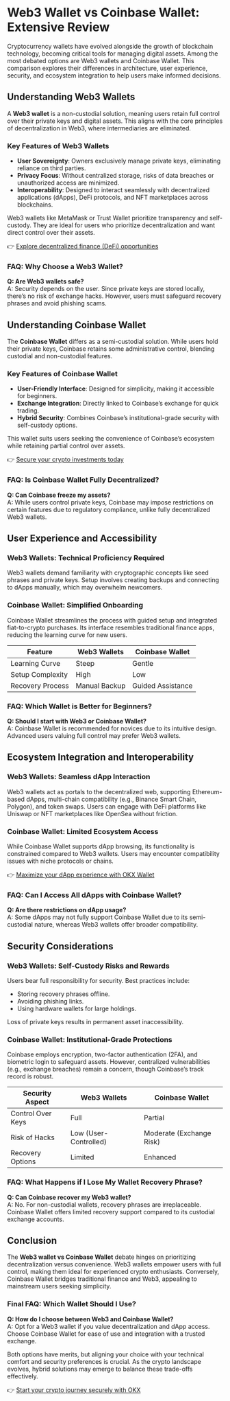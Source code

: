 # Web3 Wallet vs Coinbase Wallet: Extensive Review  

Cryptocurrency wallets have evolved alongside the growth of blockchain technology, becoming critical tools for managing digital assets. Among the most debated options are Web3 wallets and Coinbase Wallet. This comparison explores their differences in architecture, user experience, security, and ecosystem integration to help users make informed decisions.  

## Understanding Web3 Wallets  

A **Web3 wallet** is a non-custodial solution, meaning users retain full control over their private keys and digital assets. This aligns with the core principles of decentralization in Web3, where intermediaries are eliminated.  

### Key Features of Web3 Wallets  
- **User Sovereignty**: Owners exclusively manage private keys, eliminating reliance on third parties.  
- **Privacy Focus**: Without centralized storage, risks of data breaches or unauthorized access are minimized.  
- **Interoperability**: Designed to interact seamlessly with decentralized applications (dApps), DeFi protocols, and NFT marketplaces across blockchains.  

Web3 wallets like MetaMask or Trust Wallet prioritize transparency and self-custody. They are ideal for users who prioritize decentralization and want direct control over their assets.  

👉 [Explore decentralized finance (DeFi) opportunities](https://bit.ly/okx-bonus)  

### FAQ: Why Choose a Web3 Wallet?  
**Q: Are Web3 wallets safe?**  
A: Security depends on the user. Since private keys are stored locally, there’s no risk of exchange hacks. However, users must safeguard recovery phrases and avoid phishing scams.  

## Understanding Coinbase Wallet  

The **Coinbase Wallet** differs as a semi-custodial solution. While users hold their private keys, Coinbase retains some administrative control, blending custodial and non-custodial features.  

### Key Features of Coinbase Wallet  
- **User-Friendly Interface**: Designed for simplicity, making it accessible for beginners.  
- **Exchange Integration**: Directly linked to Coinbase’s exchange for quick trading.  
- **Hybrid Security**: Combines Coinbase’s institutional-grade security with self-custody options.  

This wallet suits users seeking the convenience of Coinbase’s ecosystem while retaining partial control over assets.  

👉 [Secure your crypto investments today](https://bit.ly/okx-bonus)  

### FAQ: Is Coinbase Wallet Fully Decentralized?  
**Q: Can Coinbase freeze my assets?**  
A: While users control private keys, Coinbase may impose restrictions on certain features due to regulatory compliance, unlike fully decentralized Web3 wallets.  

## User Experience and Accessibility  

### Web3 Wallets: Technical Proficiency Required  
Web3 wallets demand familiarity with cryptographic concepts like seed phrases and private keys. Setup involves creating backups and connecting to dApps manually, which may overwhelm newcomers.  

### Coinbase Wallet: Simplified Onboarding  
Coinbase Wallet streamlines the process with guided setup and integrated fiat-to-crypto purchases. Its interface resembles traditional finance apps, reducing the learning curve for new users.  

| Feature                | Web3 Wallets          | Coinbase Wallet       |  
|------------------------|-----------------------|-----------------------|  
| Learning Curve         | Steep                 | Gentle                |  
| Setup Complexity       | High                  | Low                   |  
| Recovery Process       | Manual Backup         | Guided Assistance     |  

### FAQ: Which Wallet is Better for Beginners?  
**Q: Should I start with Web3 or Coinbase Wallet?**  
A: Coinbase Wallet is recommended for novices due to its intuitive design. Advanced users valuing full control may prefer Web3 wallets.  

## Ecosystem Integration and Interoperability  

### Web3 Wallets: Seamless dApp Interaction  
Web3 wallets act as portals to the decentralized web, supporting Ethereum-based dApps, multi-chain compatibility (e.g., Binance Smart Chain, Polygon), and token swaps. Users can engage with DeFi platforms like Uniswap or NFT marketplaces like OpenSea without friction.  

### Coinbase Wallet: Limited Ecosystem Access  
While Coinbase Wallet supports dApp browsing, its functionality is constrained compared to Web3 wallets. Users may encounter compatibility issues with niche protocols or chains.  

👉 [Maximize your dApp experience with OKX Wallet](https://bit.ly/okx-bonus)  

### FAQ: Can I Access All dApps with Coinbase Wallet?  
**Q: Are there restrictions on dApp usage?**  
A: Some dApps may not fully support Coinbase Wallet due to its semi-custodial nature, whereas Web3 wallets offer broader compatibility.  

## Security Considerations  

### Web3 Wallets: Self-Custody Risks and Rewards  
Users bear full responsibility for security. Best practices include:  
- Storing recovery phrases offline.  
- Avoiding phishing links.  
- Using hardware wallets for large holdings.  

Loss of private keys results in permanent asset inaccessibility.  

### Coinbase Wallet: Institutional-Grade Protections  
Coinbase employs encryption, two-factor authentication (2FA), and biometric login to safeguard assets. However, centralized vulnerabilities (e.g., exchange breaches) remain a concern, though Coinbase’s track record is robust.  

| Security Aspect        | Web3 Wallets          | Coinbase Wallet       |  
|------------------------|-----------------------|-----------------------|  
| Control Over Keys      | Full                  | Partial               |  
| Risk of Hacks          | Low (User-Controlled) | Moderate (Exchange Risk)|  
| Recovery Options       | Limited               | Enhanced              |  

### FAQ: What Happens if I Lose My Wallet Recovery Phrase?  
**Q: Can Coinbase recover my Web3 wallet?**  
A: No. For non-custodial wallets, recovery phrases are irreplaceable. Coinbase Wallet offers limited recovery support compared to its custodial exchange accounts.  

## Conclusion  

The **Web3 wallet vs Coinbase Wallet** debate hinges on prioritizing decentralization versus convenience. Web3 wallets empower users with full control, making them ideal for experienced crypto enthusiasts. Conversely, Coinbase Wallet bridges traditional finance and Web3, appealing to mainstream users seeking simplicity.  

### Final FAQ: Which Wallet Should I Use?  
**Q: How do I choose between Web3 and Coinbase Wallet?**  
A: Opt for a Web3 wallet if you value decentralization and dApp access. Choose Coinbase Wallet for ease of use and integration with a trusted exchange.  

Both options have merits, but aligning your choice with your technical comfort and security preferences is crucial. As the crypto landscape evolves, hybrid solutions may emerge to balance these trade-offs effectively.  

👉 [Start your crypto journey securely with OKX](https://bit.ly/okx-bonus)